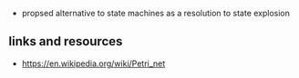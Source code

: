 - propsed alternative to state machines as a resolution to state explosion

## links and resources

- https://en.wikipedia.org/wiki/Petri_net
